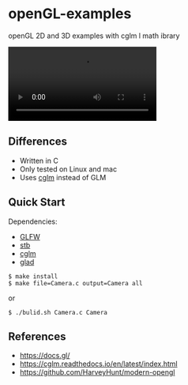 # openGL-examples
openGL 2D and 3D examples with cglm l math ibrary 


![myfile](https://user-images.githubusercontent.com/60257920/166423299-71e2de87-e97e-48c6-b538-d685f49e8723.mp4)


## Differences

- Written in C
- Only tested on Linux and mac
- Uses [cglm](https://www.glfw.org/) instead of GLM
## Quick Start

Dependencies:
- [GLFW](https://www.glfw.org/)
- [stb](https://github.com/nothings/stb)
- [cglm](https://www.glfw.org/)
- [glad](https://glad.dav1d.de/)



```console
$ make install
$ make file=Camera.c output=Camera all
```
or 

```console
$ ./bulid.sh Camera.c Camera
```

## References

- https://docs.gl/
- https://cglm.readthedocs.io/en/latest/index.html
- https://github.com/HarveyHunt/modern-opengl
